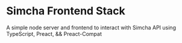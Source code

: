 # Simcha Frontend Stack

A simple node server and frontend to interact with Simcha API using TypeScript, Preact, && Preact-Compat
